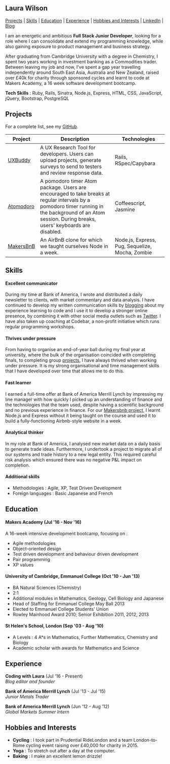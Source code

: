 ## Laura Wilson

[Projects](#projects) | [Skills](#skills) | [Education](#education) | [Experience](#experience) | [Hobbies and Interests](#hobbies-and-interests) | [LinkedIn](http://www.linkedin.com/in/laurasewilson) | [Blog](http://codingwithlaura.wordpress.com)

I am an energetic and ambitious **Full Stack Junior Developer**, looking for a role where I can consolidate and extend my programming knowledge, while also gaining exposure to product management and business strategy.

After graduating from Cambridge University with a degree in Chemistry, I spent two years working in investment banking as a Commodities trader. Between leaving my job and now, I've spent a gap year travelling independently around South East Asia, Australia and New Zealand, raised over £40k for charity through sponsored cycles and learnt to code at Makers Academy, a 16 week software development bootcamp.

**Tech Skills** : Ruby, Rails, Sinatra, Node.js, Express, HTML, CSS, JavaScript, jQuery, Bootstrap, PostgreSQL

## Projects

For a complete list, see my [GitHub](https://github.com/lsewilson?tab=repositories).

| Project   | Description | Technologies |
|---        |---         |---           |
| [UXBuddy](https://www.github.com/uxbuddy/uxbuddy) | A UX Research Tool for developers. Users can upload projects, generate surveys to send to testers and review response data. | Rails, RSpec/Capybara |
|[Atomodoro](https://www.github.com/lsewilson/atomodoro)| A pomodoro timer Atom package. Users are encouraged to take breaks at regular intervals by a pomodoro timer running in the background of an Atom session. During breaks, users' keyboards are disabled. | Coffeescript, Jasmine|
| [MakersBnB](https://github.com/lsewilson/makers-bnb) | An AirBnB clone for which we taught ourselves Node in a week. | Node.js, Express, Pug, Sequelize, Mocha, Zombie |

## Skills

#### Excellent communicator

During my time at Bank of America, I wrote and distributed a daily newsletter to clients, with market commentary and data analysis. I have continued to develop my written communication skills by [blogging](http://codingwithlaura.wordpress.com) about my experience learning to code and I use it to develop a stronger online presence, by combining it with other social media outlets such as [Twitter](https://twitter.com/wilslau).
I have also taken up coaching at Codebar, a non-profit initiative which runs regular programming workshops.

#### Thrives under pressure

From having to organise an end-of-year ball during my final year at university, where the bulk of the organisation coincided with completing finals, to completing group [projects](#projects), I have always thrived when working under pressure. It is my strong organisational and time management skills that I have developed over time that allows me to do this.

#### Fast learner

I earned a full-time offer at Bank of America Merrill Lynch by impressing my line manager with how quickly I picked up an understanding of finance and the technologies that the team used, despite having a scientific background and no previous experience in finance. For our [Makersbnb project](http://github.com/lsewilson/makers-bnb), I learnt Node.js and Express without it being taught on the course and used it to build a fully-functioning Airbnb-style website in a week.

#### Analytical thinker

In my role at Bank of America, I analysed new market data on a daily basis to generate trade ideas. Furthermore, I undertook a project to migrate all of our systems and trade history to a new legal entity. This required careful risk analysis which ensured there was no negative P&L impact on completion.

#### Additional skills

 - Methodologies : Agile, XP, Test Driven Development
 - Foreign languages : Basic Japanese and French  

## Education

#### Makers Academy (Jul '16 - Nov '16)

A 16-week intensive development bootcamp, focusing on :

- Agile methodologies
- Object-oriented design
- Test driven development and behaviour driven development
- Pair programming
- XP values

#### University of Cambridge, Emmanuel College  (Oct '10 - Jun '13)

- BA Natural Sciences (Chemistry)
- 2:1
- Additional modules in Mathematics, Geology, Cell Biology and Japanese
- Head of Staffing for Emmanuel College May Ball 2013
- Elected to Emmanuel College Students' Union
- Rowley Mainhood Award 2010; Senior Exhibition 2011, 2012, 2013

#### St Helen's School, London (Sep '03 - Aug '10)

- A Levels : 4 A*s in Mathematics, Further Mathematics, Chemistry and Biology
- Academic scholar with awards for Mathematics and Science

## Experience

**Coding with Laura** (Jul '16 - Present)    
*Blog editor and founder*  

**Bank of America Merrill Lynch** (Jul '13 - Jul '15)    
*Junior Metals Trader*  

**Bank of America Merrill Lynch** (Jun '12 - Aug '12)   
*Global Markets Summer Intern*  

## Hobbies and Interests
- **Cycling** : I took part in Prudential RideLondon and a team London-to-Rome cycling event raising over £40,000 for charity in 2015.
- **Yoga** : To stretch out after a day at the computer.
- **Baking** : I make an excellent lemon drizzle!
